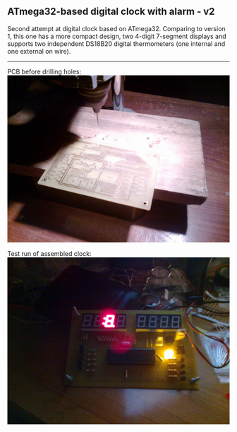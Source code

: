 ## ATmega32-based digital clock with alarm - v2

Second attempt at digital clock based on ATmega32. Comparing to version 1, this one
has a more compact design, two 4-digit 7-segment displays and supports two independent
DS18B20 digital thermometers (one internal and one external on wire).

---

PCB before drilling holes:
![PCB](/docs/pcb.png?raw=true "PCB")

Test run of assembled clock:
![Test run](/docs/working-example.png?raw=true "Test run")
